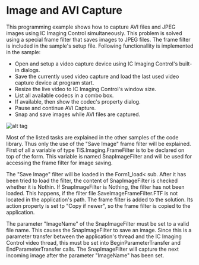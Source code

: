 # Image and AVI Capture
This programming example shows how to capture AVI files and JPEG images using IC Imaging Control simultaneously.
This problem is solved using a special frame filter that saves images to JPEG files. The frame filter is included in the sample's setup file. Following functionallity is implemented in the sample:
- Open and setup a video capture device using IC Imaging Control's built-in dialogs.
- Save the currently used video capture and load the last used video capture device at program start.
- Resize the live video to IC Imaging Control's window size.
- List all available codecs in a combo box.
- If available, then show the codec's property dialog.
- Pause and continue AVI Capture.
- Snap and save images while AVI files are captured.

![alt tag](https://raw.githubusercontent.com/TheImagingSource/Windows-Sample-Image-and-AVI-Capture/master/imageavicapture.png)

Most of the listed tasks are explained in the other samples of the code library. Thus only the use of the "Save Image" frame filter will be explained. First of all a variable of type TIS.Imaging.FrameFilter is to be declared on top of the form. This variable is named SnapImageFilter and will be used for accessing the frame filter for image saving.

The "Save Image" filter will be loaded in the Form1_load< sub. After it has been tried to load  the filter, the content of SnapImageFilter is checked whether it is Nothin. If SnapImageFilter is Nothing, the filter has not been loaded. This happens,
if the filter file SaveImageFrameFilter.FTF is not located in the application's path. 
The frame filter is added to the solution. Its action property is set tp "Copy if newer", so the frame filter is copied
to the application.

The parameter "ImageName" of the SnapImageFilter must be set to a valid
file name. This causes the SnapImageFilter to save an image. Since this is a parameter transfer
between the application's thread and the IC Imaging Control video thread, this must be set into BeginParameterTransfer
and EndParameterTransfer calls. The SnapImageFilter will capture the next incoming
image after the parameter "ImageName" has been set.
